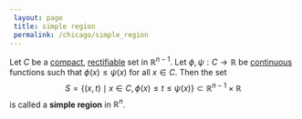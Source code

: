 ```yaml
---
 layout: page
 title: simple region
 permalink: /chicago/simple_region
---
```

Let $C$ be a [compact](https://mathgloss.github.io/MathGloss/compact), [rectifiable](https://mathgloss.github.io/MathGloss/rectifiable) set in $\mathbb R^{n-1}$. Let $\phi,\psi: C \to\mathbb R$ be [continuous](https://mathgloss.github.io/MathGloss/continuous) functions such that $\phi(x) \leq \psi(x)$ for all $x \in C$. Then the set $$S = \{(x,t)\mid x\in C, \phi(x) \leq t \leq \psi(x)\} \subset \mathbb R^{n-1}\times \mathbb R$$ is called a **simple region** in $\mathbb R^n$.

